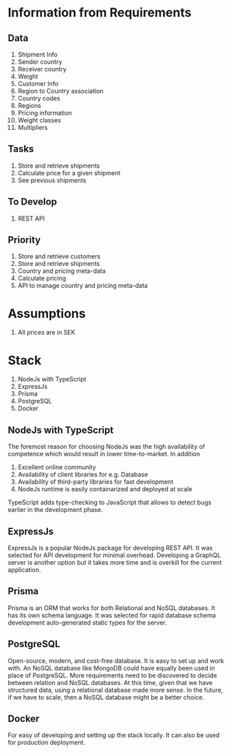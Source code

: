# Information from Requirements
## Data
1. Shipment Info
  1. Sender country
  1. Receiver country
  1. Weight
1. Customer Info
1. Region to Country association
  1. Country codes
  1. Regions
1. Pricing information
  1. Weight classes
  1. Multipliers

## Tasks
1. Store and retrieve shipments
1. Calculate price for a given shipment
1. See previous shipments

## To Develop
1. REST API

## Priority
1. Store and retrieve customers
1. Store and retrieve shipments
1. Country and pricing meta-data
1. Calculate pricing
1. API to manage country and pricing meta-data

# Assumptions
1. All prices are in SEK

# Stack
1. NodeJs with TypeScript
1. ExpressJs
1. Prisma
1. PostgreSQL
1. Docker

## NodeJs with TypeScript
The foremost reason for choosing NodeJs was the high availability of competence which would result in lower time-to-market. In addition
1. Excellent online community
1. Availability of client libraries for e.g. Database
1. Availability of third-party libraries for fast development
1. NodeJs runtime is easily containarized and deployed at scale

TypeScript adds type-checking to JavaScript that allows to detect bugs earlier in the development phase.

## ExpressJs
ExpressJs is a popular NodeJs package for developing REST API. It was selected for API development for minimal overhead. Developing a GraphQL server is another option but it takes more time and is overkill for the current application.

## Prisma
Prisma is an ORM that works for both Relational and NoSQL databases. It has its own schema language. It was selected for rapid database schema development auto-generated static types for the server.

## PostgreSQL
Open-source, modern, and cost-free database. It is easy to set up and work with. An NoSQL database like MongoDB could have equally been used in place of PostgreSQL. More requirements need to be discovered to decide between relation and NoSQL databases. At this time, given that we have structured data, using a relational database made more sense. In the future, if we have to scale, then a NoSQL database might be a better choice.

## Docker
For easy of developing and setting up the stack locally. It can also be used for production deployment.